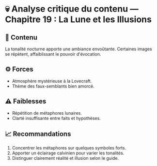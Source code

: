 # 💀 Analyse critique du contenu — Chapitre 19 : La Lune et les Illusions

## 🧠 Contenu
La tonalité nocturne apporte une ambiance envoûtante. Certaines images se répètent, affaiblissant le pouvoir d'évocation.

## ⚙️ Forces
- Atmosphère mystérieuse à la Lovecraft.
- Thème des faux-semblants bien amorcé.

## ⚠️ Faiblesses
- Répétition de métaphores lunaires.
- Clarté insuffisante entre faits et hypothèses.

## 📈 Recommandations
1. Concentrer les métaphores sur quelques symboles forts.
2. Apporter un éclairage calvinien pour varier les tonalités.
3. Distinguer clairement réalité et illusion selon le guide.
